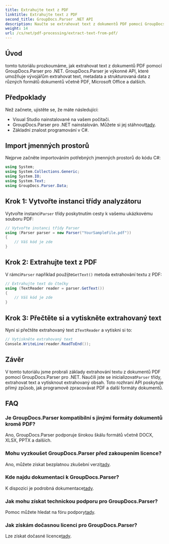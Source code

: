 ```yaml
---
title: Extrahujte text z PDF
linktitle: Extrahujte text z PDF
second_title: GroupDocs.Parser .NET API
description: Naučte se extrahovat text z dokumentů PDF pomocí GroupDocs.Parser for .NET. Výukový program krok za krokem pro vývojáře.
weight: 14
url: /cs/net/pdf-processing/extract-text-from-pdf/
---
```

## Úvod
tomto tutoriálu prozkoumáme, jak extrahovat text z dokumentů PDF pomocí GroupDocs.Parser pro .NET. GroupDocs.Parser je výkonné API, které umožňuje vývojářům extrahovat text, metadata a strukturovaná data z různých formátů dokumentů včetně PDF, Microsoft Office a dalších.
## Předpoklady
Než začnete, ujistěte se, že máte následující:
- Visual Studio nainstalované na vašem počítači.
-  GroupDocs.Parser pro .NET nainstalován. Můžete si jej stáhnout[tady](https://releases.groupdocs.com/parser/net/).
- Základní znalost programování v C#.

## Import jmenných prostorů
Nejprve začněte importováním potřebných jmenných prostorů do kódu C#:
```csharp
using System;
using System.Collections.Generic;
using System.IO;
using System.Text;
using GroupDocs.Parser.Data;
```
## Krok 1: Vytvořte instanci třídy analyzátoru
 Vytvořte instanci`Parser` třídy poskytnutím cesty k vašemu ukázkovému souboru PDF:
```csharp
// Vytvořte instanci třídy Parser
using (Parser parser = new Parser("YourSampleFile.pdf"))
{
    // Váš kód je zde
}
```
## Krok 2: Extrahujte text z PDF
 V rámci`Parser` například použijte`GetText()` metoda extrahování textu z PDF:
```csharp
// Extrahujte text do čtečky
using (TextReader reader = parser.GetText())
{
    // Váš kód je zde
}
```
## Krok 3: Přečtěte si a vytiskněte extrahovaný text
 Nyní si přečtěte extrahovaný text z`TextReader` a vytiskni si to:
```csharp
// Vytiskněte extrahovaný text
Console.WriteLine(reader.ReadToEnd());
```

## Závěr
 V tomto tutoriálu jsme probrali základy extrahování textu z dokumentů PDF pomocí GroupDocs.Parser pro .NET. Naučili jste se inicializovat`Parser` třídy, extrahovat text a vytisknout extrahovaný obsah. Toto rozhraní API poskytuje přímý způsob, jak programově zpracovávat PDF a další formáty dokumentů.

## FAQ
### Je GroupDocs.Parser kompatibilní s jinými formáty dokumentů kromě PDF?
Ano, GroupDocs.Parser podporuje širokou škálu formátů včetně DOCX, XLSX, PPTX a dalších.
### Mohu vyzkoušet GroupDocs.Parser před zakoupením licence?
 Ano, můžete získat bezplatnou zkušební verzi[tady](https://releases.groupdocs.com/).
### Kde najdu dokumentaci k GroupDocs.Parser?
 K dispozici je podrobná dokumentace[tady](https://tutorials.groupdocs.com/parser/net/).
### Jak mohu získat technickou podporu pro GroupDocs.Parser?
 Pomoc můžete hledat na fóru podpory[tady](https://forum.groupdocs.com/c/parser/17).
### Jak získám dočasnou licenci pro GroupDocs.Parser?
 Lze získat dočasné licence[tady](https://purchase.groupdocs.com/temporary-license/).